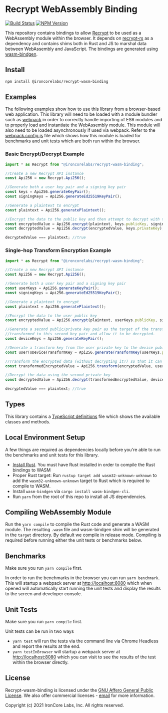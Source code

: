 # Recrypt WebAssembly Binding

[![Build Status](https://travis-ci.org/IronCoreLabs/recrypt-wasm-binding.svg?branch=main)](https://travis-ci.org/IronCoreLabs/recrypt-wasm-binding)
[![NPM Version](https://badge.fury.io/js/%40ironcorelabs%2Frecrypt-wasm-binding.svg)](https://www.npmjs.com/package/@ironcorelabs/recrypt-wasm-binding)

This repository contains bindings to allow [Recrypt](<(https://github.com/IronCoreLabs/recrypt-rs)>) to be used as a WebAssembly module within the browser. It depends on [recrypt-rs](https://github.com/IronCoreLabs/recrypt-rs) as a dependency and contains shims both in Rust and JS to marshal data between WebAssembly and JavaScript. The bindings are generated using [wasm-bindgen](https://github.com/rustwasm/wasm-bindgen).

## Install

```bash
npm install @ironcorelabs/recrypt-wasm-binding
```

## Examples

The following examples show how to use this library from a browser-based web application. This library will need to be loaded with a module bundler such as [webpack](https://webpack.js.org) in order to correctly handle importing of ES6 modules and to properly load and instantiate the WebAssembly module. This module will also need to be loaded asynchronously if used via webpack. Refer to the [webpack.config.js](webpack.config.js) file which shows how this module is loaded for benchmarks and unit tests which are both run within the browser.

### Basic Encrypt/Decrypt Example

```js
import * as Recrypt from "@ironcorelabs/recrypt-wasm-binding";

//Create a new Recrypt API instance
const Api256 = new Recrypt.Api256();

//Generate both a user key pair and a signing key pair
const keys = Api256.generateKeyPair();
const signingKeys = Api256.generateEd25519KeyPair();

//Generate a plaintext to encrypt
const plaintext = Api256.generatePlaintext();

//Encrypt the data to the public key and then attempt to decrypt with the private key
const encryptedValue = Api256.encrypt(plaintext, keys.publicKey, signingKeys.privateKey);
const decryptedValue = Api256.decrypt(encryptedValue, keys.privateKey);

decryptedValue === plaintext; //true
```

### Single-hop Transform Encryption Example

```js
import * as Recrypt from "@ironcorelabs/recrypt-wasm-binding";

//Create a new Recrypt API instance
const Api256 = new Recrypt.Api256();

//Generate both a user key pair and a signing key pair
const userKeys = Api256.generateKeyPair();
const signingKeys = Api256.generateEd25519KeyPair();

//Generate a plaintext to encrypt
const plaintext = Api256.generatePlaintext();

//Encrypt the data to the user public key
const encryptedValue = Api256.encrypt(plaintext, userKeys.publicKey, signingKeys.privateKey);

//Generate a second public/private key pair as the target of the transform. This will allow the encrypted data to be
//transformed to this second key pair and allow it to be decrypted.
const deviceKeys = Api256.generateKeyPair();

//Generate a transform key from the user private key to the device public key
const userToDeviceTransformKey = Api256.generateTransformKey(userKeys.privateKey, deviceKeys.publicKey, signingKeys.privateKey);

//Transform the encrypted data (without decrypting it!) so that it can be decrypted with the second key pair
const transformedEncryptedValue = Api256.transform(encryptedValue, userToDeviceTransformKey, signingKeys.privateKey);

//Decrypt the data using the second private key
const decryptedValue = Api256.decrypt(transformedEncryptedValue, deviceKeys.privateKey);

decryptedValue === plaintext; //true
```

## Types

This library contains a [TypeScript definitions](index.d.ts) file which shows the available classes and methods.

## Local Environment Setup

A few things are required as dependencies locally before you're able to run the benchmarks and unit tests for this library.

-   [Install Rust](https://www.rust-lang.org/en-US/install.html). You must have Rust installed in order to compile the Rust bindings to WASM
-   Proper Rust target: Run `rustup target add wasm32-unknown-unknown` to add the `wasm32-unknown-unknown` target to Rust which is required to compile to WASM.
-   Install `wasm-bindgen` via `cargo install wasm-bindgen-cli`.
-   Run `yarn` from the root of this repo to install all JS dependencies.

## Compiling WebAssembly Module

Run the `yarn compile` to compile the Rust code and generate a WASM module. The resulting `.wasm` file and wasm-bindgen shim will be generated in the `target` directory. By default we compile in release mode. Compiling is required before running either the unit tests or benchmarks below.

## Benchmarks

Make sure you run `yarn compile` first.

In order to run the benchmarks in the browser you can run `yarn benchmark`. This will startup a webpack server at [http://localhost:8080](http://localhost:8080) which when opened will automatically start running the unit tests and display the results to the screen and developer console.

## Unit Tests

Make sure you run `yarn compile` first.

Unit tests can be run in two ways

-   `yarn test` will run the tests via the command line via Chrome Headless and report the results at the end.
-   `yarn testInBrowser` will startup a webpack server at [http://localhost:8080](http://localhost:8080) which you can visit to see the results of the test within the browser directly.

## License

Recrypt-wasm-binding is licensed under the [GNU Affero General Public License](LICENSE). We also offer commercial licenses - [email](mailto:info@ironcorelabs.com) for more information.

Copyright (c) 2021 IronCore Labs, Inc. All rights reserved.
